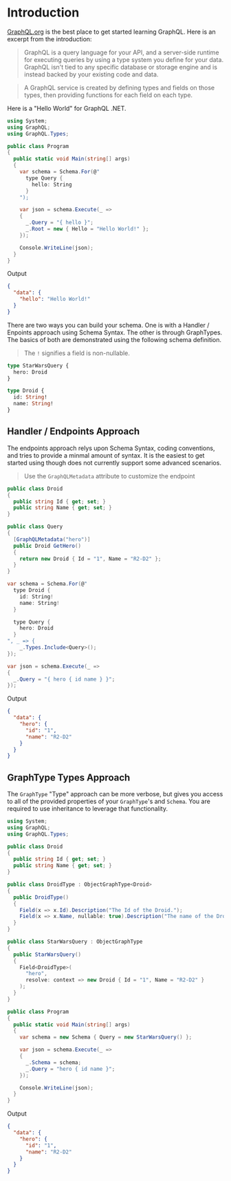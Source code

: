 # Introduction

[GraphQL.org](http://graphql.org/learn) is the best place to get started learning GraphQL.  Here is an excerpt from the introduction:

> GraphQL is a query language for your API, and a server-side runtime for executing queries by using a type system you define for your data. GraphQL isn't tied to any specific database or storage engine and is instead backed by your existing code and data.

> A GraphQL service is created by defining types and fields on those types, then providing functions for each field on each type.

Here is a "Hello World" for GraphQL .NET.

```csharp
using System;
using GraphQL;
using GraphQL.Types;

public class Program
{
  public static void Main(string[] args)
  {
    var schema = Schema.For(@"
      type Query {
        hello: String
      }
    ");

    var json = schema.Execute(_ =>
    {
      _.Query = "{ hello }";
      _.Root = new { Hello = "Hello World!" };
    });

    Console.WriteLine(json);
  }
}
```

Output
```json
{
  "data": {
    "hello": "Hello World!"
  }
}
```

There are two ways you can build your schema.  One is with a Handler / Enpoints approach using Schema Syntax.  The other is through GraphTypes.  The basics of both are demonstrated using the following schema definition.

> The `!` signifies a field is non-nullable.

```graphql
type StarWarsQuery {
  hero: Droid
}

type Droid {
  id: String!
  name: String!
}
```

## Handler / Endpoints Approach

The endpoints approach relys upon Schema Syntax, coding conventions, and tries to provide a minmal amount of syntax.  It is the easiest to get started using though does not currently support some advanced scenarios.

> Use the `GraphQLMetadata` attribute to customize the endpoint

```csharp
public class Droid
{
  public string Id { get; set; }
  public string Name { get; set; }
}

public class Query
{
  [GraphQLMetadata("hero")]
  public Droid GetHero()
  {
    return new Droid { Id = "1", Name = "R2-D2" };
  }
}

var schema = Schema.For(@"
  type Droid {
    id: String!
    name: String!
  }

  type Query {
    hero: Droid
  }
", _ => {
    _.Types.Include<Query>();
});

var json = schema.Execute(_ =>
{
  _.Query = "{ hero { id name } }";
});
```

Output
```json
{
  "data": {
    "hero": {
      "id": "1",
      "name": "R2-D2"
    }
  }
}
```

## GraphType Types Approach

The `GraphType` "Type" approach can be more verbose, but gives you access to all of the provided properties of your `GraphType`'s and `Schema`.  You are required to use inheritance to leverage that functionality.

```csharp
using System;
using GraphQL;
using GraphQL.Types;

public class Droid
{
  public string Id { get; set; }
  public string Name { get; set; }
}

public class DroidType : ObjectGraphType<Droid>
{
  public DroidType()
  {
    Field(x => x.Id).Description("The Id of the Droid.");
    Field(x => x.Name, nullable: true).Description("The name of the Droid.");
  }
}

public class StarWarsQuery : ObjectGraphType
{
  public StarWarsQuery()
  {
    Field<DroidType>(
      "hero",
      resolve: context => new Droid { Id = "1", Name = "R2-D2" }
    );
  }
}

public class Program
{
  public static void Main(string[] args)
  {
    var schema = new Schema { Query = new StarWarsQuery() };

    var json = schema.Execute(_ =>
    {
      _.Schema = schema;
      _.Query = "hero { id name }";
    });

    Console.WriteLine(json);
  }
}
```

Output
```json
{
  "data": {
    "hero": {
      "id": "1",
      "name": "R2-D2"
    }
  }
}
```
